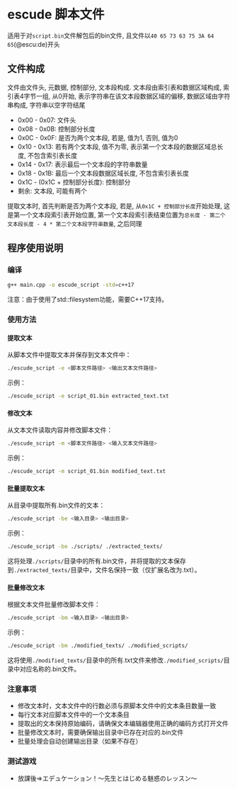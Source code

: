 # escude 脚本文件

适用于对`script.bin`文件解包后的bin文件, 
且文件以`40 65 73 63 75 3A 64 65`(@escu:de)开头

## 文件构成

文件由文件头, 元数据, 控制部分, 文本段构成. 文本段由索引表和数据区域构成, 索引表4字节一组, 从0开始, 表示字符串在该文本段数据区域的偏移, 数据区域由字符串构成, 字符串以空字符结尾

- 0x00 - 0x07: 文件头
- 0x08 - 0x0B: 控制部分长度
- 0x0C - 0x0F: 是否为两个文本段, 若是, 值为1, 否则, 值为0
- 0x10 - 0x13: 若有两个文本段, 值不为零, 表示第一个文本段的数据区域总长度, 不包含索引表长度
- 0x14 - 0x17: 表示最后一个文本段的字符串数量
- 0x18 - 0x1B: 最后一个文本段数据区域长度, 不包含索引表长度
- 0x1C - (0x1C + 控制部分长度): 控制部分
- 剩余: 文本段, 可能有两个

提取文本时, 首先判断是否为两个文本段, 若是, 从`0x1C + 控制部分长度`开始处理, 这是第一个文本段索引表开始位置, 第一个文本段索引表结束位置为`总长度 - 第二个文本段长度 - 4 * 第二个文本段字符串数量`, 之后同理

## 程序使用说明

### 编译

```bash
g++ main.cpp -o escude_script -std=c++17
```

注意：由于使用了std::filesystem功能，需要C++17支持。

### 使用方法

#### 提取文本

从脚本文件中提取文本并保存到文本文件中：

```bash
./escude_script -e <脚本文件路径> <输出文本文件路径>
```

示例：

```bash
./escude_script -e script_01.bin extracted_text.txt
```

#### 修改文本

从文本文件读取内容并修改脚本文件：

```bash
./escude_script -m <脚本文件路径> <输入文本文件路径>
```

示例：

```bash
./escude_script -m script_01.bin modified_text.txt
```

#### 批量提取文本

从目录中提取所有.bin文件的文本：

```bash
./escude_script -be <输入目录> <输出目录>
```

示例：

```bash
./escude_script -be ./scripts/ ./extracted_texts/
```

这将处理`./scripts/`目录中的所有.bin文件，并将提取的文本保存到`./extracted_texts/`目录中，文件名保持一致（仅扩展名改为.txt）。

#### 批量修改文本

根据文本文件批量修改脚本文件：

```bash
./escude_script -bm <输入目录> <输出目录>
```

示例：

```bash
./escude_script -bm ./modified_texts/ ./modified_scripts/
```

这将使用`./modified_texts/`目录中的所有.txt文件来修改`./modified_scripts/`目录中对应名称的.bin文件。

### 注意事项

- 修改文本时，文本文件中的行数必须与原脚本文件中的文本条目数量一致
- 每行文本对应脚本文件中的一个文本条目
- 提取出的文本保持原始编码，请确保文本编辑器使用正确的编码方式打开文件
- 批量修改文本时，需要确保输出目录中已存在对应的.bin文件
- 批量处理会自动创建输出目录（如果不存在）

### 测试游戏

- 放課後⇒エデュケーション！～先生とはじめる魅惑のレッスン～
